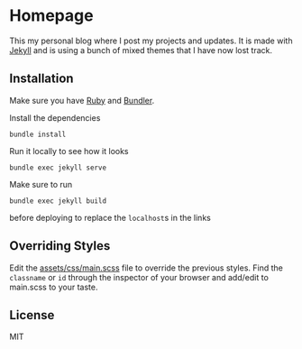 # Homepage

This my personal blog where I post my projects and updates.
It is made with [Jekyll](https://jekyllrb.com/) and is using a bunch of mixed themes that I have now lost track.

## Installation
Make sure you have [Ruby](https://www.ruby-lang.org/en/) and [Bundler](https://bundler.io/).

Install the dependencies
```
bundle install
```
Run it locally to see how it looks
```
bundle exec jekyll serve
```
Make sure to run
```
bundle exec jekyll build
```
before deploying to replace the `localhost`s in the links

## Overriding Styles
Edit the [assets/css/main.scss](https://github.com/thinkty/homepage/blob/master/assets/css/main.scss) file to override the previous styles.
Find the `classname` or `id` through the inspector of your browser and add/edit to main.scss to your taste.

## License
MIT
